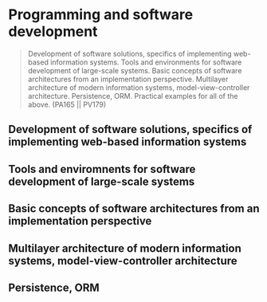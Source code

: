 # Programming and software development

> Development of software solutions, specifics of implementing web-based information systems. Tools and environments for software development of large-scale systems. Basic concepts of software architectures from an implementation perspective. Multilayer architecture of modern information systems, model-view-controller architecture. Persistence, ORM. Practical examples for all of the above. (PA165 || PV179)

## Development of software solutions, specifics of implementing web-based information systems

## Tools and enviromnents for software development of large-scale systems

## Basic concepts of software architectures from an implementation perspective

## Multilayer architecture of modern information systems, model-view-controller architecture

## Persistence, ORM

